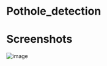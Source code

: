 # Pothole_detection




# Screenshots


![image](https://github.com/DancesWithDobes/Pothole_detection_yolo/assets/69741804/27737b6a-85e2-47a8-b504-0235238c31ca)



